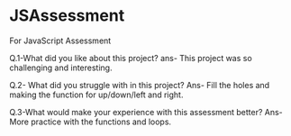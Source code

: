 # JSAssessment
For JavaScript Assessment

Q.1-What did you like about this project?
ans- This project was so challenging and interesting.

Q.2- What did you struggle with in this project?
Ans- Fill the holes and making the function for up/down/left and right.

Q.3-What would make your experience with this assessment better?
Ans- More practice with the functions and loops.
